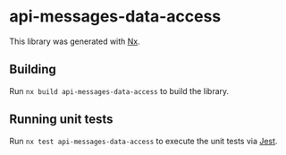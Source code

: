 # api-messages-data-access

This library was generated with [Nx](https://nx.dev).

## Building

Run `nx build api-messages-data-access` to build the library.

## Running unit tests

Run `nx test api-messages-data-access` to execute the unit tests via [Jest](https://jestjs.io).
